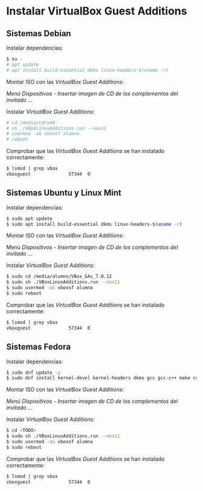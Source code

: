 # Instalar VirtualBox Guest Additions

## Sistemas Debian

Instalar dependencias:

```bash
$ su -
# apt update
# apt install build-essential dkms linux-headers-$(uname -r)
```

Montar ISO con las _VirtualBox Guest Additions_:

_Menú Dispositivos - Insertar imagen de CD de los complementos del invitado ..._

Instalar _VirtualBox Guest Additions_:

```bash
# cd /media/cdrom0
# sh ./VBoxLinuxAdditions.run --nox11
# usermod -aG vboxsf alumno
# reboot
```

Comprobar que las _VirtualBox Guest Additions_ se han instalado correctamente:

```bash
$ lsmod | grep vbox
vboxguest              57344  0
```

## Sistemas Ubuntu y Linux Mint

Instalar dependencias:

```bash
$ sudo apt update
$ sudo apt install build-essential dkms linux-headers-$(uname -r)
```

Montar ISO con las _VirtualBox Guest Additions_:

Menú _Dispositivos - Insertar imagen de CD de los complementos del invitado ..._

Instalar _VirtualBox Guest Additions_:

```bash
$ sudo cd /media/alumno/VBox_GAs_7.0.12
$ sudo sh ./VBoxLinuxAdditions.run --nox11
$ sudo usermod -aG vboxsf alumno
$ sudo reboot
```

Comprobar que las _VirtualBox Guest Additions_ se han instalado correctamente:

```bash
$ lsmod | grep vbox
vboxguest              57344  0
```

## Sistemas Fedora

Instalar dependencias:

```bash
$ sudo dnf update -y
$ sudo dnf install kernel-devel kernel-headers dkms gcc gcc-c++ make curl wget
```

Montar ISO con las _VirtualBox Guest Additions_:

_Menú Dispositivos - Insertar imagen de CD de los complementos del invitado ..._

Instalar _VirtualBox Guest Additions_:

```bash
$ cd <TODO>
$ sudo sh ./VBoxLinuxAdditions.run --nox11
$ sudo usermod -aG vboxsf alumno
$ sudo reboot
```

Comprobar que las _VirtualBox Guest Additions_ se han instalado correctamente:

```bash
$ lsmod | grep vbox
vboxguest              57344  0
```
